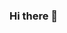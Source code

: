 ### Hi there 👋

<!--
**deoobordoicao/deoobordoicao** is a ✨ _special_ ✨ repository because its `README.md` (this file) appears on your GitHub profile.

Here are some ideas to get you started:

- 🔭 I’m currently working on different website creation, photo and video editing they are small projects to be used in my social media accounts...
- 🌱 I’m currently learning website development , photo and video editing...
- 👯 I’m looking to collaborate on anyone who needs me...
- 🤔 I’m looking for help with getting a job remotely...
- 💬 Ask me about ...
- 📫 How to reach me: Facebook Account : Deo Obordo Icao...
- 😎 I am from the Philippines ...
- 😄 Pronouns: He ...
- ⚡ Fun fact: He can work anytime you want and he can sleep in the morning if you want....
-->
